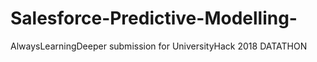 # Salesforce-Predictive-Modelling-
AlwaysLearningDeeper submission for UniversityHack 2018 DATATHON
